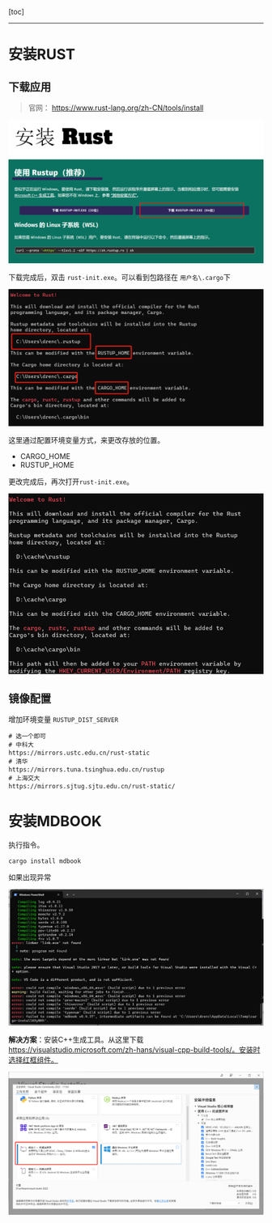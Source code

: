 [toc]

---

# 安装RUST

## 下载应用

> 官网： https://www.rust-lang.org/zh-CN/tools/install

![1714014749144](Rust-win安装.assets/1714014749144.png)

下载完成后，双击 `rust-init.exe`。可以看到包路径在 `用户名\.cargo`下

![1714014875821](Rust-win安装.assets/1714014875821.png)

这里通过配置环境变量方式，来更改存放的位置。

- CARGO_HOME
- RUSTUP_HOME

更改完成后，再次打开`rust-init.exe`。

![1714015061438](Rust-win安装.assets/1714015061438.png)

## 镜像配置

增加环境变量 `RUSTUP_DIST_SERVER`

```shell
# 选一个即可
# 中科大
https://mirrors.ustc.edu.cn/rust-static
# 清华
https://mirrors.tuna.tsinghua.edu.cn/rustup
# 上海交大
https://mirrors.sjtug.sjtu.edu.cn/rust-static/
```

# 安装MDBOOK

执行指令。

```shell
cargo install mdbook
```

如果出现异常

![1714015522022](Rust-win安装.assets/1714015522022.png)

 **解决方案**：安装C++生成工具。从这里下载 https://visualstudio.microsoft.com/zh-hans/visual-cpp-build-tools/。安装时选择红框组件。 

![1714017825028](Rust-win安装.assets/1714017825028.png)

